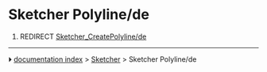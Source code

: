 # Sketcher Polyline/de
1.  REDIRECT [Sketcher_CreatePolyline/de](Sketcher_CreatePolyline/de.md)



---
⏵ [documentation index](../README.md) > [Sketcher](Sketcher_Workbench.md) > Sketcher Polyline/de
